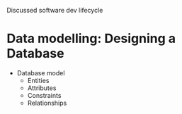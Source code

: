 Discussed software dev lifecycle

# Data modelling: Designing a Database

- Database model
	- Entities
	- Attributes
	- Constraints
	- Relationships
